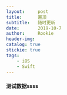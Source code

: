 ```yaml
---
layout:     post
title:      置顶
subtitle:   随时更新
date:       2019-10-7
author:     Rookie
header-img: 
catalog: true
stickie: true
tags:
    - iOS
    - Swift
---
```


#### 测试数据ssss